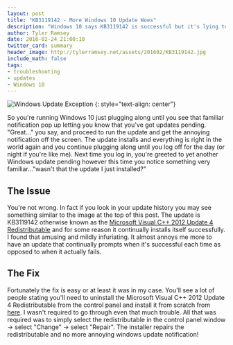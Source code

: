 ```yaml
---
layout: post
title: "KB3119142 - More Windows 10 Update Woes"
description: "Windows 10 says KB3119142 is successful but it's lying to you and here's how to fix it!"
author: Tyler Ramsey
date: 2016-02-24 21:00:10
twitter_card: summary
header_image: http://tylerramsey.net/assets/201602/KB3119142.jpg
include_math: false
tags:
- troubleshooting
- updates
- Windows 10
---
```


![Windows Update Exception](http://tylerramsey.net/assets/201602/KB3119142.jpg "Windows Update Exception")
{: style="text-align: center"}

So you're running Windows 10 just plugging along until you see that familiar notification pop up letting you know that you've got updates pending. "Great..." you say, and proceed to run the update and get the annoying notification off the screen. The update installs and everything is right in the world again and you continue plugging along until you log off for the day (or night if you're like me). Next time you log in, you're greeted to yet another Windows update pending however this time you notice something very familiar..."wasn't that the update I just installed?"

<!--excerpt-->
<a name="start" />

## The Issue

You're not wrong. In fact if you look in your update history you may see something similar to the image at the top of this post. The update is KB3119142 otherwise known as the [Microsoft Visual C++ 2012 Update 4 Redistributable](https://www.microsoft.com/en-us/download/details.aspx?id=30679) and for some reason it continually installs itself successfully. I found that amusing and mildly infuriating. It almost annoys me more to have an update that continually prompts when it's successful each time as opposed to when it actually fails.

## The Fix

Fortunately the fix is easy or at least it was in my case. You'll see a lot of people stating you'll need to uninstall the Microsoft Visual C++ 2012 Update 4 Redistributable from the control panel and install it from scratch from [here](https://www.microsoft.com/en-us/download/details.aspx?id=30679). I wasn't required to go through even that much trouble. All that was required was to simply select the redistributable in the control panel window -> select "Change" -> select "Repair". The installer repairs the redistributable and no more annoying windows update notification!
